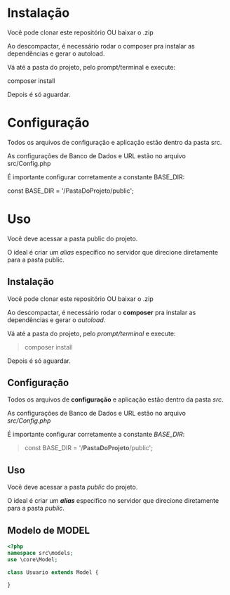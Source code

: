 # Instalação
Você pode clonar este repositório OU baixar o .zip

Ao descompactar, é necessário rodar o composer pra instalar as dependências e gerar o autoload.

Vá até a pasta do projeto, pelo prompt/terminal e execute:

composer install

Depois é só aguardar.

# Configuração
Todos os arquivos de configuração e aplicação estão dentro da pasta src.

As configurações de Banco de Dados e URL estão no arquivo src/Config.php

É importante configurar corretamente a constante BASE_DIR:

const BASE_DIR = '/PastaDoProjeto/public';

# Uso
Você deve acessar a pasta public do projeto.

O ideal é criar um *alias* específico no servidor que direcione diretamente para a pasta public.

## Instalação
Você pode clonar este repositório OU baixar o .zip

Ao descompactar, é necessário rodar o **composer** pra instalar as dependências e gerar o *autoload*.

Vá até a pasta do projeto, pelo *prompt/terminal* e execute:
> composer install

Depois é só aguardar.

## Configuração
Todos os arquivos de **configuração** e aplicação estão dentro da pasta *src*.

As configurações de Banco de Dados e URL estão no arquivo *src/Config.php*

É importante configurar corretamente a constante *BASE_DIR*:
> const BASE_DIR = '/**PastaDoProjeto**/public';

## Uso
Você deve acessar a pasta *public* do projeto.

O ideal é criar um ***alias*** específico no servidor que direcione diretamente para a pasta *public*.

## Modelo de MODEL
```php
<?php
namespace src\models;
use \core\Model;

class Usuario extends Model {

}
```

